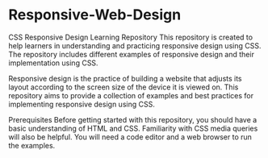 # Responsive-Web-Design

CSS Responsive Design Learning Repository
This repository is created to help learners in understanding and practicing responsive design using CSS. The repository includes different examples of responsive design and their implementation using CSS.


Responsive design is the practice of building a website that adjusts its layout according to the screen size of the device it is viewed on. This repository aims to provide a collection of examples and best practices for implementing responsive design using CSS.

Prerequisites
Before getting started with this repository, you should have a basic understanding of HTML and CSS. Familiarity with CSS media queries will also be helpful. You will need a code editor and a web browser to run the examples.
